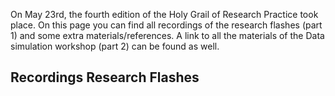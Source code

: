 On May 23rd, the fourth edition of the Holy Grail of Research Practice took place. On this page you can find all recordings of the research flashes (part 1) and some extra materials/references. A link to all the materials of the Data simulation workshop (part 2) can be found as well.

## Recordings Research Flashes
